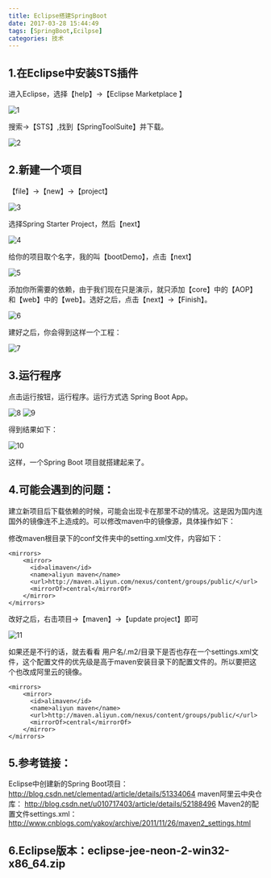 ```yaml
---
title: Eclipse搭建SpringBoot
date: 2017-03-28 15:44:49
tags: [SpringBoot,Ecilpse]
categories: 技术
---
```


## 1.在Eclipse中安装STS插件

进入Eclipse，选择【help】→【Eclipse Marketplace 】

![1](https://raw.githubusercontent.com/JackSmithThu/MarkdownPhotos/master/201705040001.png)

搜索→【STS】,找到【SpringToolSuite】并下载。

![2](https://raw.githubusercontent.com/JackSmithThu/MarkdownPhotos/master/201705040002.png)

## 2.新建一个项目

【file】->【new】->【project】

![3](https://raw.githubusercontent.com/JackSmithThu/MarkdownPhotos/master/201705040003.png)

选择Spring Starter Project，然后【next】

![4](https://raw.githubusercontent.com/JackSmithThu/MarkdownPhotos/master/201705040004.png)

给你的项目取个名字，我的叫【bootDemo】，点击【next】

![5](https://raw.githubusercontent.com/JackSmithThu/MarkdownPhotos/master/201705040005.png)

添加你所需要的依赖，由于我们现在只是演示，就只添加【core】中的【AOP】和【web】中的【web】。选好之后，点击【next】->【Finish】。

![6](https://raw.githubusercontent.com/JackSmithThu/MarkdownPhotos/master/201705040006.png)

建好之后，你会得到这样一个工程：

![7](https://raw.githubusercontent.com/JackSmithThu/MarkdownPhotos/master/201705040007.png)

## 3.运行程序

点击运行按钮，运行程序。运行方式选 Spring Boot App。

![8](https://raw.githubusercontent.com/JackSmithThu/MarkdownPhotos/master/201705040008.png)
![9](https://raw.githubusercontent.com/JackSmithThu/MarkdownPhotos/master/201705040009.png)

得到结果如下：

![10](https://raw.githubusercontent.com/JackSmithThu/MarkdownPhotos/master/201705040010.png)

这样，一个Spring Boot 项目就搭建起来了。

## 4.可能会遇到的问题：

建立新项目后下载依赖的时候，可能会出现卡在那里不动的情况。这是因为国内连国外的镜像连不上造成的。可以修改maven中的镜像源，具体操作如下：

修改maven根目录下的conf文件夹中的setting.xml文件，内容如下：

``` 
<mirrors>
    <mirror>
      <id>alimaven</id>
      <name>aliyun maven</name>
      <url>http://maven.aliyun.com/nexus/content/groups/public/</url>
      <mirrorOf>central</mirrorOf>        
    </mirror>
</mirrors>
```
改好之后，右击项目→【maven】→【update project】即可

![11](https://raw.githubusercontent.com/JackSmithThu/MarkdownPhotos/master/201705041001.png)

如果还是不行的话，就去看看 用户名/.m2/目录下是否也存在一个settings.xml文件，这个配置文件的优先级是高于maven安装目录下的配置文件的。所以要把这个也改成阿里云的镜像。

```
<mirrors>
    <mirror>
      <id>alimaven</id>
      <name>aliyun maven</name>
      <url>http://maven.aliyun.com/nexus/content/groups/public/</url>
      <mirrorOf>central</mirrorOf>        
    </mirror>
</mirrors>
```

## 5.参考链接：

Eclipse中创建新的Spring Boot项目：
http://blog.csdn.net/clementad/article/details/51334064
maven阿里云中央仓库：
http://blog.csdn.net/u010717403/article/details/52188496
Maven2的配置文件settings.xml：
http://www.cnblogs.com/yakov/archive/2011/11/26/maven2_settings.html

## 6.Eclipse版本：eclipse-jee-neon-2-win32-x86_64.zip







